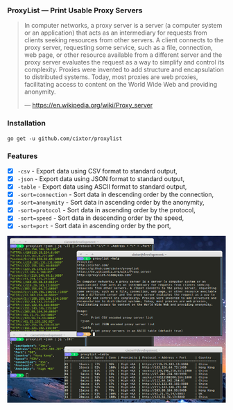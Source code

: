 ### ProxyList — Print Usable Proxy Servers

> In computer networks, a proxy server is a server (a computer system or an application) that acts as an intermediary for requests from clients seeking resources from other servers. A client connects to the proxy server, requesting some service, such as a file, connection, web page, or other resource available from a different server and the proxy server evaluates the request as a way to simplify and control its complexity. Proxies were invented to add structure and encapsulation to distributed systems. Today, most proxies are web proxies, facilitating access to content on the World Wide Web and providing anonymity.
>
> — https://en.wikipedia.org/wiki/Proxy_server

### Installation

```shell
go get -u github.com/cixtor/proxylist
```

### Features

- [x] `-csv` - Export data using CSV format to standard output,
- [x] `-json` - Export data using JSON format to standard output,
- [x] `-table` - Export data using ASCII format to standard output,
- [x] `-sort=connection` - Sort data in descending order by the connection,
- [x] `-sort=anonymity` - Sort data in ascending order by the anonymity,
- [x] `-sort=protocol` - Sort data in ascending order by the protocol,
- [x] `-sort=speed` - Sort data in descending order by the speed,
- [x] `-sort=port` - Sort data in ascending order by the port,

![ProxyList](screenshot.png)
